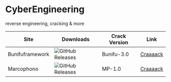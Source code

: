 # CyberEngineering
reverse engineering, cracking &amp; more

Site | Downloads | Crack Version | Link |
------------ | ------------- | ------------- | ------------- |
Bunifuframework | <img alt="GitHub Releases" src="https://img.shields.io/github/downloads/cydolo/CyberEngineering/Bunifu- 3.0/total?color=darkcyan&label=Downloads&style=flat-square">| Bunifu-3.0| [Craaaack](https://github.com/cydolo/CyberEngineering/tree/master/Bunifuframework.com)
Marcophono | <img alt="GitHub Releases" src="https://img.shields.io/github/downloads/cydolo/CyberEngineering/MP-1.0/total?color=darkcyan&label=Downloads&style=flat-square"> |  MP-1.0| [Craaaack](https://github.com/cydolo/CyberEngineering/tree/master/Marcophono.de) |

